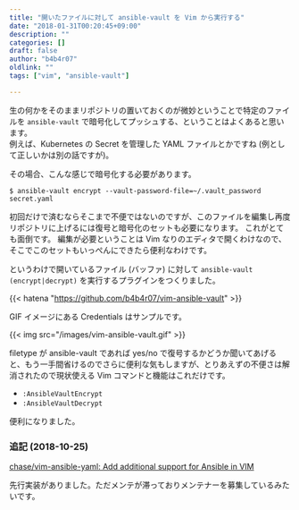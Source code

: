 ```yaml
---
title: "開いたファイルに対して ansible-vault を Vim から実行する"
date: "2018-01-31T00:20:45+09:00"
description: ""
categories: []
draft: false
author: "b4b4r07"
oldlink: ""
tags: ["vim", "ansible-vault"]

---
```


生の何かをそのままリポジトリの置いておくのが微妙ということで特定のファイルを `ansible-vault` で暗号化してプッシュする、ということはよくあると思います。  
例えば、Kubernetes の Secret を管理した YAML ファイルとかですね (例として正しいかは別の話ですが)。

その場合、こんな感じで暗号化する必要があります。

```console
$ ansible-vault encrypt --vault-password-file=~/.vault_password secret.yaml
```

初回だけで済むならそこまで不便ではないのですが、このファイルを編集し再度リポジトリに上げるには復号と暗号化のセットも必要になります。
これがとても面倒です。
編集が必要ということは Vim なりのエディタで開くわけなので、そこでこのセットもいっぺんにできたら便利なわけです。

というわけで開いているファイル (バッファ) に対して `ansible-vault (encrypt|decrypt)` を実行するプラグインをつくりました。

{{< hatena "https://github.com/b4b4r07/vim-ansible-vault" >}}

GIF イメージにある Credentials はサンプルです。

{{< img src="/images/vim-ansible-vault.gif" >}}

filetype が ansible-vault であれば yes/no で復号するかどうか聞いてあげると、もう一手間省けるのでさらに便利な気もしますが、とりあえずの不便さは解消されたので現状使える Vim コマンドと機能はこれだけです。

- `:AnsibleVaultEncrypt`
- `:AnsibleVaultDecrypt`

便利になりました。

### 追記 (2018-10-25)

[chase/vim-ansible-yaml: Add additional support for Ansible in VIM](https://github.com/chase/vim-ansible-yaml)

先行実装がありました。ただメンテが滞っておりメンテナーを募集しているみたいです。
